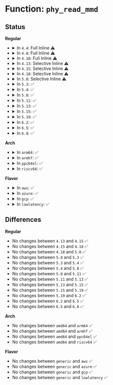 # Function: <code>phy_read_mmd</code>

## Status
<b>Regular</b>
<ul>
<li>
<details>
<summary>In <code>4.4</code>: Full Inline ⚠️</summary>

**Collision:** Unique Static

**Inline:** Full

**Transformation:** False

**Instances:**

```
In drivers/net/phy/phy_device.c (ffffffff815ec1cd)
Location: include/linux/phy.h:617
Inline: True
Inline callers:
  - drivers/net/phy/phy_device.c:gen10g_read_status
  - drivers/net/phy/phy_device.c:gen10g_read_status
```
</details>
</li>
<li>
<details>
<summary>In <code>4.8</code>: Full Inline ⚠️</summary>

**Collision:** Unique Static

**Inline:** Full

**Transformation:** False

**Instances:**

```
In drivers/net/phy/phy_device.c (ffffffff81649c80)
Location: include/linux/phy.h:614
Inline: True
Inline callers:
  - drivers/net/phy/phy_device.c:gen10g_read_status
  - drivers/net/phy/phy_device.c:gen10g_read_status
```
</details>
</li>
<li>
<details>
<summary>In <code>4.10</code>: Full Inline ⚠️</summary>

**Collision:** Unique Static

**Inline:** Full

**Transformation:** False

**Instances:**

```
In drivers/net/phy/phy_device.c (ffffffff8167b190)
Location: include/linux/phy.h:649
Inline: True
Inline callers:
  - drivers/net/phy/phy_device.c:gen10g_read_status
  - drivers/net/phy/phy_device.c:gen10g_read_status
```
</details>
</li>
<li>
<details>
<summary>In <code>4.13</code>: Selective Inline ⚠️</summary>

```c
int phy_read_mmd(struct phy_device *phydev, int devad, u32 regnum);
```

**Collision:** Unique Global

**Inline:** Selective

**Transformation:** False

**Instances:**

```
In drivers/net/phy/phy-core.c (ffffffff8168f9f0)
Location: drivers/net/phy/phy-core.c:34
Inline: True
Direct callers:
  - drivers/net/phy/phy.c:phy_ethtool_get_eee
  - drivers/net/phy/phy.c:phy_ethtool_get_eee
  - drivers/net/phy/phy.c:phy_ethtool_get_eee
  - drivers/net/phy/phy.c:phy_get_eee_err
  - drivers/net/phy/phy-c45.c:genphy_c45_read_pma
  - drivers/net/phy/phy-c45.c:genphy_c45_read_lpa
  - drivers/net/phy/phy-c45.c:genphy_c45_read_lpa
  - drivers/net/phy/phy-c45.c:genphy_c45_read_link
  - drivers/net/phy/phy-c45.c:genphy_c45_aneg_done
  - drivers/net/phy/phy-c45.c:genphy_c45_restart_aneg
  - drivers/net/phy/phy-c45.c:genphy_c45_an_disable_aneg
  - drivers/net/phy/phy-c45.c:genphy_c45_pma_setup_forced
  - drivers/net/phy/phy-c45.c:genphy_c45_pma_setup_forced
  - drivers/net/phy/phy_device.c:genphy_config_aneg
```
**Symbols:**

```
ffffffff8168f9f0-ffffffff8168fab0: phy_read_mmd (STB_GLOBAL)
```
</details>
</li>
<li>
<details>
<summary>In <code>4.15</code>: Selective Inline ⚠️</summary>

```c
int phy_read_mmd(struct phy_device *phydev, int devad, u32 regnum);
```

**Collision:** Unique Global

**Inline:** Selective

**Transformation:** False

**Instances:**

```
In drivers/net/phy/phy-core.c (ffffffff816f9650)
Location: drivers/net/phy/phy-core.c:214
Inline: True
Direct callers:
  - drivers/net/phy/phy.c:phy_ethtool_get_eee
  - drivers/net/phy/phy.c:phy_ethtool_get_eee
  - drivers/net/phy/phy.c:phy_ethtool_get_eee
  - drivers/net/phy/phy.c:phy_get_eee_err
  - drivers/net/phy/phy-c45.c:genphy_c45_read_pma
  - drivers/net/phy/phy-c45.c:genphy_c45_read_lpa
  - drivers/net/phy/phy-c45.c:genphy_c45_read_lpa
  - drivers/net/phy/phy-c45.c:genphy_c45_read_link
  - drivers/net/phy/phy-c45.c:genphy_c45_aneg_done
  - drivers/net/phy/phy-c45.c:genphy_c45_restart_aneg
  - drivers/net/phy/phy-c45.c:genphy_c45_an_disable_aneg
  - drivers/net/phy/phy-c45.c:genphy_c45_pma_setup_forced
  - drivers/net/phy/phy-c45.c:genphy_c45_pma_setup_forced
  - drivers/net/phy/phy_device.c:genphy_config_aneg
```
**Symbols:**

```
ffffffff816f9650-ffffffff816f971b: phy_read_mmd (STB_GLOBAL)
```
</details>
</li>
<li>
<details>
<summary>In <code>4.18</code>: Selective Inline ⚠️</summary>

```c
int phy_read_mmd(struct phy_device *phydev, int devad, u32 regnum);
```

**Collision:** Unique Global

**Inline:** Selective

**Transformation:** False

**Instances:**

```
In drivers/net/phy/phy-core.c (ffffffff81736c30)
Location: drivers/net/phy/phy-core.c:258
Inline: True
Direct callers:
  - drivers/net/phy/phy.c:phy_ethtool_get_eee
  - drivers/net/phy/phy.c:phy_ethtool_get_eee
  - drivers/net/phy/phy.c:phy_ethtool_get_eee
  - drivers/net/phy/phy.c:phy_get_eee_err
  - drivers/net/phy/phy-c45.c:genphy_c45_read_pma
  - drivers/net/phy/phy-c45.c:genphy_c45_read_lpa
  - drivers/net/phy/phy-c45.c:genphy_c45_read_lpa
  - drivers/net/phy/phy-c45.c:genphy_c45_read_link
  - drivers/net/phy/phy-c45.c:genphy_c45_aneg_done
  - drivers/net/phy/phy-c45.c:genphy_c45_restart_aneg
  - drivers/net/phy/phy-c45.c:genphy_c45_an_disable_aneg
  - drivers/net/phy/phy-c45.c:genphy_c45_pma_setup_forced
  - drivers/net/phy/phy-c45.c:genphy_c45_pma_setup_forced
```
**Symbols:**

```
ffffffff81736c30-ffffffff81736d0a: phy_read_mmd (STB_GLOBAL)
```
</details>
</li>
<li>
<details>
<summary>In <code>5.0</code>: Selective Inline ⚠️</summary>

```c
int phy_read_mmd(struct phy_device *phydev, int devad, u32 regnum);
```

**Collision:** Unique Global

**Inline:** Selective

**Transformation:** False

**Instances:**

```
In drivers/net/phy/phy-core.c (ffffffff81759dd0)
Location: drivers/net/phy/phy-core.c:429
Inline: True
Direct callers:
  - drivers/net/phy/phy.c:phy_ethtool_set_eee
  - drivers/net/phy/phy.c:phy_ethtool_set_eee
  - drivers/net/phy/phy.c:phy_ethtool_get_eee
  - drivers/net/phy/phy.c:phy_ethtool_get_eee
  - drivers/net/phy/phy.c:phy_ethtool_get_eee
  - drivers/net/phy/phy.c:phy_get_eee_err
  - drivers/net/phy/phy.c:phy_init_eee
  - drivers/net/phy/phy.c:phy_init_eee
  - drivers/net/phy/phy.c:phy_init_eee
  - drivers/net/phy/phy.c:phy_init_eee
  - drivers/net/phy/phy-c45.c:genphy_c45_read_pma
  - drivers/net/phy/phy-c45.c:genphy_c45_read_lpa
  - drivers/net/phy/phy-c45.c:genphy_c45_read_lpa
  - drivers/net/phy/phy-c45.c:genphy_c45_read_link
  - drivers/net/phy/phy-c45.c:genphy_c45_aneg_done
  - drivers/net/phy/phy-c45.c:genphy_c45_restart_aneg
  - drivers/net/phy/phy-c45.c:genphy_c45_an_disable_aneg
  - drivers/net/phy/phy-c45.c:genphy_c45_pma_setup_forced
  - drivers/net/phy/phy-c45.c:genphy_c45_pma_setup_forced
```
**Symbols:**

```
ffffffff81759dd0-ffffffff81759eaa: phy_read_mmd (STB_GLOBAL)
```
</details>
</li>
<li>
<details>
<summary>In <code>5.3</code>: ✅</summary>

```c
int phy_read_mmd(struct phy_device *phydev, int devad, u32 regnum);
```

**Collision:** Unique Global

**Inline:** No

**Transformation:** False

**Instances:**

```
In drivers/net/phy/phy-core.c (ffffffff81796ee0)
Location: drivers/net/phy/phy-core.c:371
Inline: False
Direct callers:
  - drivers/net/phy/phy.c:phy_ethtool_set_eee
  - drivers/net/phy/phy.c:phy_ethtool_set_eee
  - drivers/net/phy/phy.c:phy_ethtool_get_eee
  - drivers/net/phy/phy.c:phy_ethtool_get_eee
  - drivers/net/phy/phy.c:phy_ethtool_get_eee
  - drivers/net/phy/phy.c:phy_get_eee_err
  - drivers/net/phy/phy.c:phy_init_eee
  - drivers/net/phy/phy.c:phy_init_eee
  - drivers/net/phy/phy.c:phy_init_eee
  - drivers/net/phy/phy-c45.c:genphy_c45_pma_read_abilities
  - drivers/net/phy/phy-c45.c:genphy_c45_pma_read_abilities
  - drivers/net/phy/phy-c45.c:genphy_c45_pma_read_abilities
  - drivers/net/phy/phy-c45.c:genphy_c45_pma_read_abilities
  - drivers/net/phy/phy-c45.c:genphy_c45_read_pma
  - drivers/net/phy/phy-c45.c:genphy_c45_read_lpa
  - drivers/net/phy/phy-c45.c:genphy_c45_read_lpa
  - drivers/net/phy/phy-c45.c:genphy_c45_read_lpa
  - drivers/net/phy/phy-c45.c:genphy_c45_read_link
  - drivers/net/phy/phy-c45.c:genphy_c45_read_link
  - drivers/net/phy/phy-c45.c:genphy_c45_read_link
  - drivers/net/phy/phy-c45.c:genphy_c45_aneg_done
  - drivers/net/phy/phy-c45.c:genphy_c45_pma_setup_forced
  - drivers/net/phy/phy-c45.c:genphy_c45_pma_setup_forced
```
**Symbols:**

```
ffffffff81796ee0-ffffffff81796f32: phy_read_mmd (STB_GLOBAL)
```
</details>
</li>
<li>
<details>
<summary>In <code>5.4</code>: ✅</summary>

```c
int phy_read_mmd(struct phy_device *phydev, int devad, u32 regnum);
```

**Collision:** Unique Global

**Inline:** No

**Transformation:** False

**Instances:**

```
In drivers/net/phy/phy-core.c (ffffffff817ba990)
Location: drivers/net/phy/phy-core.c:410
Inline: False
Direct callers:
  - drivers/net/phy/phy.c:phy_ethtool_set_eee
  - drivers/net/phy/phy.c:phy_ethtool_set_eee
  - drivers/net/phy/phy.c:phy_ethtool_get_eee
  - drivers/net/phy/phy.c:phy_ethtool_get_eee
  - drivers/net/phy/phy.c:phy_ethtool_get_eee
  - drivers/net/phy/phy.c:phy_get_eee_err
  - drivers/net/phy/phy.c:phy_init_eee
  - drivers/net/phy/phy.c:phy_init_eee
  - drivers/net/phy/phy.c:phy_init_eee
  - drivers/net/phy/phy-c45.c:genphy_c45_pma_read_abilities
  - drivers/net/phy/phy-c45.c:genphy_c45_pma_read_abilities
  - drivers/net/phy/phy-c45.c:genphy_c45_pma_read_abilities
  - drivers/net/phy/phy-c45.c:genphy_c45_pma_read_abilities
  - drivers/net/phy/phy-c45.c:genphy_c45_read_pma
  - drivers/net/phy/phy-c45.c:genphy_c45_read_lpa
  - drivers/net/phy/phy-c45.c:genphy_c45_read_lpa
  - drivers/net/phy/phy-c45.c:genphy_c45_read_lpa
  - drivers/net/phy/phy-c45.c:genphy_c45_read_link
  - drivers/net/phy/phy-c45.c:genphy_c45_read_link
  - drivers/net/phy/phy-c45.c:genphy_c45_read_link
  - drivers/net/phy/phy-c45.c:genphy_c45_aneg_done
  - drivers/net/phy/phy-c45.c:genphy_c45_pma_setup_forced
  - drivers/net/phy/phy-c45.c:genphy_c45_pma_setup_forced
```
**Symbols:**

```
ffffffff817ba990-ffffffff817ba9e2: phy_read_mmd (STB_GLOBAL)
```
</details>
</li>
<li>
<details>
<summary>In <code>5.8</code>: ✅</summary>

```c
int phy_read_mmd(struct phy_device *phydev, int devad, u32 regnum);
```

**Collision:** Unique Global

**Inline:** No

**Transformation:** False

**Instances:**

```
In drivers/net/phy/phy-core.c (ffffffff818820a0)
Location: drivers/net/phy/phy-core.c:455
Inline: False
Direct callers:
  - drivers/net/phy/phy.c:phy_ethtool_set_eee
  - drivers/net/phy/phy.c:phy_ethtool_set_eee
  - drivers/net/phy/phy.c:phy_ethtool_get_eee
  - drivers/net/phy/phy.c:phy_ethtool_get_eee
  - drivers/net/phy/phy.c:phy_ethtool_get_eee
  - drivers/net/phy/phy.c:phy_get_eee_err
  - drivers/net/phy/phy.c:phy_init_eee
  - drivers/net/phy/phy.c:phy_init_eee
  - drivers/net/phy/phy.c:phy_init_eee
  - drivers/net/phy/phy-c45.c:genphy_c45_pma_read_abilities
  - drivers/net/phy/phy-c45.c:genphy_c45_pma_read_abilities
  - drivers/net/phy/phy-c45.c:genphy_c45_pma_read_abilities
  - drivers/net/phy/phy-c45.c:genphy_c45_pma_read_abilities
  - drivers/net/phy/phy-c45.c:genphy_c45_read_pma
  - drivers/net/phy/phy-c45.c:genphy_c45_read_lpa
  - drivers/net/phy/phy-c45.c:genphy_c45_read_lpa
  - drivers/net/phy/phy-c45.c:genphy_c45_read_lpa
  - drivers/net/phy/phy-c45.c:genphy_c45_read_link
  - drivers/net/phy/phy-c45.c:genphy_c45_read_link
  - drivers/net/phy/phy-c45.c:genphy_c45_read_link
  - drivers/net/phy/phy-c45.c:genphy_c45_aneg_done
  - drivers/net/phy/phy-c45.c:genphy_c45_check_and_restart_aneg
  - drivers/net/phy/phy-c45.c:genphy_c45_pma_setup_forced
  - drivers/net/phy/phy-c45.c:genphy_c45_pma_setup_forced
  - drivers/net/phy/bcm84881.c:bcm84881_aneg_done
  - drivers/net/phy/bcm84881.c:bcm84881_aneg_done
  - drivers/net/phy/bcm84881.c:bcm84881_wait_init
  - drivers/net/phy/bcm84881.c:bcm84881_wait_init
```
**Symbols:**

```
ffffffff818820a0-ffffffff818820f8: phy_read_mmd (STB_GLOBAL)
```
</details>
</li>
<li>
<details>
<summary>In <code>5.11</code>: ✅</summary>

```c
int phy_read_mmd(struct phy_device *phydev, int devad, u32 regnum);
```

**Collision:** Unique Global

**Inline:** No

**Transformation:** False

**Instances:**

```
In drivers/net/phy/phy-core.c (ffffffff818907d0)
Location: drivers/net/phy/phy-core.c:502
Inline: False
Direct callers:
  - drivers/net/phy/phy.c:phy_ethtool_set_eee
  - drivers/net/phy/phy.c:phy_ethtool_set_eee
  - drivers/net/phy/phy.c:phy_ethtool_get_eee
  - drivers/net/phy/phy.c:phy_ethtool_get_eee
  - drivers/net/phy/phy.c:phy_ethtool_get_eee
  - drivers/net/phy/phy.c:phy_get_eee_err
  - drivers/net/phy/phy.c:phy_init_eee
  - drivers/net/phy/phy.c:phy_init_eee
  - drivers/net/phy/phy.c:phy_init_eee
  - drivers/net/phy/phy-c45.c:genphy_c45_pma_read_abilities
  - drivers/net/phy/phy-c45.c:genphy_c45_pma_read_abilities
  - drivers/net/phy/phy-c45.c:genphy_c45_pma_read_abilities
  - drivers/net/phy/phy-c45.c:genphy_c45_pma_read_abilities
  - drivers/net/phy/phy-c45.c:genphy_c45_read_pma
  - drivers/net/phy/phy-c45.c:genphy_c45_read_lpa
  - drivers/net/phy/phy-c45.c:genphy_c45_read_lpa
  - drivers/net/phy/phy-c45.c:genphy_c45_read_lpa
  - drivers/net/phy/phy-c45.c:genphy_c45_read_link
  - drivers/net/phy/phy-c45.c:genphy_c45_read_link
  - drivers/net/phy/phy-c45.c:genphy_c45_read_link
  - drivers/net/phy/phy-c45.c:genphy_c45_aneg_done
  - drivers/net/phy/phy-c45.c:genphy_c45_check_and_restart_aneg
  - drivers/net/phy/phy-c45.c:genphy_c45_pma_setup_forced
  - drivers/net/phy/phy-c45.c:genphy_c45_pma_setup_forced
  - drivers/net/phy/bcm84881.c:bcm84881_aneg_done
  - drivers/net/phy/bcm84881.c:bcm84881_aneg_done
  - drivers/net/phy/bcm84881.c:bcm84881_wait_init
  - drivers/net/phy/bcm84881.c:bcm84881_wait_init
```
**Symbols:**

```
ffffffff818907d0-ffffffff81890828: phy_read_mmd (STB_GLOBAL)
```
</details>
</li>
<li>
<details>
<summary>In <code>5.13</code>: ✅</summary>

```c
int phy_read_mmd(struct phy_device *phydev, int devad, u32 regnum);
```

**Collision:** Unique Global

**Inline:** No

**Transformation:** False

**Instances:**

```
In drivers/net/phy/phy-core.c (ffffffff818730d0)
Location: drivers/net/phy/phy-core.c:502
Inline: False
Direct callers:
  - drivers/net/phy/phy.c:phy_ethtool_set_eee
  - drivers/net/phy/phy.c:phy_ethtool_set_eee
  - drivers/net/phy/phy.c:phy_ethtool_get_eee
  - drivers/net/phy/phy.c:phy_ethtool_get_eee
  - drivers/net/phy/phy.c:phy_ethtool_get_eee
  - drivers/net/phy/phy.c:phy_get_eee_err
  - drivers/net/phy/phy.c:phy_init_eee
  - drivers/net/phy/phy.c:phy_init_eee
  - drivers/net/phy/phy.c:phy_init_eee
  - drivers/net/phy/phy-c45.c:genphy_c45_pma_read_abilities
  - drivers/net/phy/phy-c45.c:genphy_c45_pma_read_abilities
  - drivers/net/phy/phy-c45.c:genphy_c45_pma_read_abilities
  - drivers/net/phy/phy-c45.c:genphy_c45_pma_read_abilities
  - drivers/net/phy/phy-c45.c:genphy_c45_read_pma
  - drivers/net/phy/phy-c45.c:genphy_c45_read_lpa
  - drivers/net/phy/phy-c45.c:genphy_c45_read_lpa
  - drivers/net/phy/phy-c45.c:genphy_c45_read_lpa
  - drivers/net/phy/phy-c45.c:genphy_c45_read_link
  - drivers/net/phy/phy-c45.c:genphy_c45_read_link
  - drivers/net/phy/phy-c45.c:genphy_c45_read_link
  - drivers/net/phy/phy-c45.c:genphy_c45_aneg_done
  - drivers/net/phy/phy-c45.c:genphy_c45_check_and_restart_aneg
  - drivers/net/phy/phy-c45.c:genphy_c45_pma_setup_forced
  - drivers/net/phy/phy-c45.c:genphy_c45_pma_setup_forced
  - drivers/net/phy/phy-c45.c:genphy_c45_pma_suspend
  - drivers/net/phy/phy-c45.c:genphy_c45_pma_resume
  - drivers/net/phy/bcm84881.c:bcm84881_aneg_done
  - drivers/net/phy/bcm84881.c:bcm84881_aneg_done
```
**Symbols:**

```
ffffffff818730d0-ffffffff81873128: phy_read_mmd (STB_GLOBAL)
```
</details>
</li>
<li>
<details>
<summary>In <code>5.15</code>: ✅</summary>

```c
int phy_read_mmd(struct phy_device *phydev, int devad, u32 regnum);
```

**Collision:** Unique Global

**Inline:** No

**Transformation:** False

**Instances:**

```
In drivers/net/phy/phy-core.c (ffffffff819038a0)
Location: drivers/net/phy/phy-core.c:503
Inline: False
Direct callers:
  - drivers/net/phy/phy.c:phy_ethtool_set_eee
  - drivers/net/phy/phy.c:phy_ethtool_set_eee
  - drivers/net/phy/phy.c:phy_ethtool_get_eee
  - drivers/net/phy/phy.c:phy_ethtool_get_eee
  - drivers/net/phy/phy.c:phy_ethtool_get_eee
  - drivers/net/phy/phy.c:phy_get_eee_err
  - drivers/net/phy/phy.c:phy_init_eee
  - drivers/net/phy/phy.c:phy_init_eee
  - drivers/net/phy/phy.c:phy_init_eee
  - drivers/net/phy/phy-c45.c:genphy_c45_pma_read_abilities
  - drivers/net/phy/phy-c45.c:genphy_c45_pma_read_abilities
  - drivers/net/phy/phy-c45.c:genphy_c45_pma_read_abilities
  - drivers/net/phy/phy-c45.c:genphy_c45_pma_read_abilities
  - drivers/net/phy/phy-c45.c:genphy_c45_read_pma
  - drivers/net/phy/phy-c45.c:genphy_c45_read_lpa
  - drivers/net/phy/phy-c45.c:genphy_c45_read_lpa
  - drivers/net/phy/phy-c45.c:genphy_c45_read_lpa
  - drivers/net/phy/phy-c45.c:genphy_c45_read_link
  - drivers/net/phy/phy-c45.c:genphy_c45_read_link
  - drivers/net/phy/phy-c45.c:genphy_c45_read_link
  - drivers/net/phy/phy-c45.c:genphy_c45_aneg_done
  - drivers/net/phy/phy-c45.c:genphy_c45_check_and_restart_aneg
  - drivers/net/phy/phy-c45.c:genphy_c45_pma_setup_forced
  - drivers/net/phy/phy-c45.c:genphy_c45_pma_setup_forced
  - drivers/net/phy/phy-c45.c:genphy_c45_pma_suspend
  - drivers/net/phy/phy-c45.c:genphy_c45_pma_resume
  - drivers/net/phy/bcm84881.c:bcm84881_aneg_done
  - drivers/net/phy/bcm84881.c:bcm84881_aneg_done
```
**Symbols:**

```
ffffffff819038a0-ffffffff819038f8: phy_read_mmd (STB_GLOBAL)
```
</details>
</li>
<li>
<details>
<summary>In <code>5.19</code>: ✅</summary>

```c
int phy_read_mmd(struct phy_device *phydev, int devad, u32 regnum);
```

**Collision:** Unique Global

**Inline:** No

**Transformation:** False

**Instances:**

```
In drivers/net/phy/phy-core.c (ffffffff81a562a0)
Location: drivers/net/phy/phy-core.c:498
Inline: False
Direct callers:
  - drivers/net/phy/phy.c:phy_ethtool_set_eee
  - drivers/net/phy/phy.c:phy_ethtool_set_eee
  - drivers/net/phy/phy.c:phy_ethtool_get_eee
  - drivers/net/phy/phy.c:phy_ethtool_get_eee
  - drivers/net/phy/phy.c:phy_ethtool_get_eee
  - drivers/net/phy/phy.c:phy_get_eee_err
  - drivers/net/phy/phy.c:phy_init_eee
  - drivers/net/phy/phy.c:phy_init_eee
  - drivers/net/phy/phy.c:phy_init_eee
  - drivers/net/phy/phy-c45.c:genphy_c45_baset1_read_status
  - drivers/net/phy/phy-c45.c:genphy_c45_baset1_read_status
  - drivers/net/phy/phy-c45.c:genphy_c45_pma_read_abilities
  - drivers/net/phy/phy-c45.c:genphy_c45_pma_read_abilities
  - drivers/net/phy/phy-c45.c:genphy_c45_pma_read_abilities
  - drivers/net/phy/phy-c45.c:genphy_c45_pma_read_abilities
  - drivers/net/phy/phy-c45.c:genphy_c45_pma_read_abilities
  - drivers/net/phy/phy-c45.c:genphy_c45_pma_read_abilities
  - drivers/net/phy/phy-c45.c:genphy_c45_read_mdix
  - drivers/net/phy/phy-c45.c:genphy_c45_read_pma
  - drivers/net/phy/phy-c45.c:genphy_c45_read_pma
  - drivers/net/phy/phy-c45.c:genphy_c45_read_pma
  - drivers/net/phy/phy-c45.c:genphy_c45_read_link
  - drivers/net/phy/phy-c45.c:genphy_c45_read_link
  - drivers/net/phy/phy-c45.c:genphy_c45_read_link
  - drivers/net/phy/phy-c45.c:genphy_c45_aneg_done
  - drivers/net/phy/phy-c45.c:genphy_c45_aneg_done
  - drivers/net/phy/phy-c45.c:genphy_c45_check_and_restart_aneg
  - drivers/net/phy/phy-c45.c:genphy_c45_check_and_restart_aneg
  - drivers/net/phy/phy-c45.c:genphy_c45_check_and_restart_aneg
  - drivers/net/phy/phy-c45.c:genphy_c45_an_config_aneg
  - drivers/net/phy/phy-c45.c:genphy_c45_pma_setup_forced
  - drivers/net/phy/phy-c45.c:genphy_c45_pma_setup_forced
  - drivers/net/phy/phy-c45.c:genphy_c45_pma_setup_forced
  - drivers/net/phy/phy-c45.c:genphy_c45_pma_setup_forced
  - drivers/net/phy/phy-c45.c:genphy_c45_pma_setup_forced
  - drivers/net/phy/phy-c45.c:genphy_c45_pma_suspend
  - drivers/net/phy/phy-c45.c:genphy_c45_pma_resume
  - drivers/net/phy/bcm84881.c:bcm84881_read_status
  - drivers/net/phy/bcm84881.c:bcm84881_read_status
  - drivers/net/phy/bcm84881.c:bcm84881_read_status
  - drivers/net/phy/bcm84881.c:bcm84881_read_status
  - drivers/net/phy/bcm84881.c:bcm84881_read_status
  - drivers/net/phy/bcm84881.c:bcm84881_aneg_done
  - drivers/net/phy/bcm84881.c:bcm84881_aneg_done
```
**Symbols:**

```
ffffffff81a562a0-ffffffff81a56302: phy_read_mmd (STB_GLOBAL)
```
</details>
</li>
<li>
<details>
<summary>In <code>6.2</code>: ✅</summary>

```c
int phy_read_mmd(struct phy_device *phydev, int devad, u32 regnum);
```

**Collision:** Unique Global

**Inline:** No

**Transformation:** False

**Instances:**

```
In drivers/net/phy/phy-core.c (ffffffff81bdff30)
Location: drivers/net/phy/phy-core.c:581
Inline: False
Direct callers:
  - drivers/net/phy/phy.c:phy_ethtool_set_eee
  - drivers/net/phy/phy.c:phy_ethtool_set_eee
  - drivers/net/phy/phy.c:phy_ethtool_get_eee
  - drivers/net/phy/phy.c:phy_ethtool_get_eee
  - drivers/net/phy/phy.c:phy_ethtool_get_eee
  - drivers/net/phy/phy.c:phy_get_eee_err
  - drivers/net/phy/phy.c:phy_init_eee
  - drivers/net/phy/phy.c:phy_init_eee
  - drivers/net/phy/phy.c:phy_init_eee
  - drivers/net/phy/phy-c45.c:genphy_c45_baset1_read_status
  - drivers/net/phy/phy-c45.c:genphy_c45_baset1_read_status
  - drivers/net/phy/phy-c45.c:genphy_c45_pma_read_abilities
  - drivers/net/phy/phy-c45.c:genphy_c45_pma_read_abilities
  - drivers/net/phy/phy-c45.c:genphy_c45_pma_read_abilities
  - drivers/net/phy/phy-c45.c:genphy_c45_pma_read_abilities
  - drivers/net/phy/phy-c45.c:genphy_c45_pma_read_abilities
  - drivers/net/phy/phy-c45.c:genphy_c45_pma_read_abilities
  - drivers/net/phy/phy-c45.c:genphy_c45_read_mdix
  - drivers/net/phy/phy-c45.c:genphy_c45_read_pma
  - drivers/net/phy/phy-c45.c:genphy_c45_read_pma
  - drivers/net/phy/phy-c45.c:genphy_c45_read_pma
  - drivers/net/phy/phy-c45.c:genphy_c45_read_link
  - drivers/net/phy/phy-c45.c:genphy_c45_read_link
  - drivers/net/phy/phy-c45.c:genphy_c45_read_link
  - drivers/net/phy/phy-c45.c:genphy_c45_aneg_done
  - drivers/net/phy/phy-c45.c:genphy_c45_aneg_done
  - drivers/net/phy/phy-c45.c:genphy_c45_check_and_restart_aneg
  - drivers/net/phy/phy-c45.c:genphy_c45_check_and_restart_aneg
  - drivers/net/phy/phy-c45.c:genphy_c45_check_and_restart_aneg
  - drivers/net/phy/phy-c45.c:genphy_c45_an_config_aneg
  - drivers/net/phy/phy-c45.c:genphy_c45_pma_setup_forced
  - drivers/net/phy/phy-c45.c:genphy_c45_pma_setup_forced
  - drivers/net/phy/phy-c45.c:genphy_c45_pma_setup_forced
  - drivers/net/phy/phy-c45.c:genphy_c45_pma_setup_forced
  - drivers/net/phy/phy-c45.c:genphy_c45_pma_setup_forced
  - drivers/net/phy/phy-c45.c:genphy_c45_pma_suspend
  - drivers/net/phy/phy-c45.c:genphy_c45_pma_resume
  - drivers/net/phy/bcm84881.c:bcm84881_read_status
  - drivers/net/phy/bcm84881.c:bcm84881_read_status
  - drivers/net/phy/bcm84881.c:bcm84881_read_status
  - drivers/net/phy/bcm84881.c:bcm84881_read_status
  - drivers/net/phy/bcm84881.c:bcm84881_read_status
  - drivers/net/phy/bcm84881.c:bcm84881_aneg_done
  - drivers/net/phy/bcm84881.c:bcm84881_aneg_done
```
**Symbols:**

```
ffffffff81bdff30-ffffffff81bdff92: phy_read_mmd (STB_GLOBAL)
```
</details>
</li>
<li>
<details>
<summary>In <code>6.5</code>: ✅</summary>

```c
int phy_read_mmd(struct phy_device *phydev, int devad, u32 regnum);
```

**Collision:** Unique Global

**Inline:** No

**Transformation:** False

**Instances:**

```
In drivers/net/phy/phy-core.c (ffffffff81c37780)
Location: drivers/net/phy/phy-core.c:584
Inline: False
Direct callers:
  - drivers/net/phy/phy.c:phy_get_eee_err
  - drivers/net/phy/phy-c45.c:genphy_c45_eee_is_active
  - drivers/net/phy/phy-c45.c:genphy_c45_eee_is_active
  - drivers/net/phy/phy-c45.c:genphy_c45_plca_get_status
  - drivers/net/phy/phy-c45.c:genphy_c45_plca_set_cfg
  - drivers/net/phy/phy-c45.c:genphy_c45_plca_set_cfg
  - drivers/net/phy/phy-c45.c:genphy_c45_plca_get_cfg
  - drivers/net/phy/phy-c45.c:genphy_c45_plca_get_cfg
  - drivers/net/phy/phy-c45.c:genphy_c45_plca_get_cfg
  - drivers/net/phy/phy-c45.c:genphy_c45_plca_get_cfg
  - drivers/net/phy/phy-c45.c:genphy_c45_plca_get_cfg
  - drivers/net/phy/phy-c45.c:genphy_c45_baset1_read_status
  - drivers/net/phy/phy-c45.c:genphy_c45_baset1_read_status
  - drivers/net/phy/phy-c45.c:genphy_c45_pma_read_abilities
  - drivers/net/phy/phy-c45.c:genphy_c45_pma_read_abilities
  - drivers/net/phy/phy-c45.c:genphy_c45_pma_read_abilities
  - drivers/net/phy/phy-c45.c:genphy_c45_pma_read_abilities
  - drivers/net/phy/phy-c45.c:genphy_c45_pma_read_abilities
  - drivers/net/phy/phy-c45.c:genphy_c45_pma_read_abilities
  - drivers/net/phy/phy-c45.c:genphy_c45_read_eee_abilities
  - drivers/net/phy/phy-c45.c:genphy_c45_read_eee_abilities
  - drivers/net/phy/phy-c45.c:genphy_c45_read_eee_adv
  - drivers/net/phy/phy-c45.c:genphy_c45_read_eee_adv
  - drivers/net/phy/phy-c45.c:genphy_c45_read_mdix
  - drivers/net/phy/phy-c45.c:genphy_c45_read_pma
  - drivers/net/phy/phy-c45.c:genphy_c45_read_pma
  - drivers/net/phy/phy-c45.c:genphy_c45_read_pma
  - drivers/net/phy/phy-c45.c:genphy_c45_read_link
  - drivers/net/phy/phy-c45.c:genphy_c45_read_link
  - drivers/net/phy/phy-c45.c:genphy_c45_read_link
  - drivers/net/phy/phy-c45.c:genphy_c45_aneg_done
  - drivers/net/phy/phy-c45.c:genphy_c45_aneg_done
  - drivers/net/phy/phy-c45.c:genphy_c45_check_and_restart_aneg
  - drivers/net/phy/phy-c45.c:genphy_c45_check_and_restart_aneg
  - drivers/net/phy/phy-c45.c:genphy_c45_check_and_restart_aneg
  - drivers/net/phy/phy-c45.c:genphy_c45_an_config_aneg
  - drivers/net/phy/phy-c45.c:genphy_c45_pma_setup_forced
  - drivers/net/phy/phy-c45.c:genphy_c45_pma_setup_forced
  - drivers/net/phy/phy-c45.c:genphy_c45_pma_setup_forced
  - drivers/net/phy/phy-c45.c:genphy_c45_pma_setup_forced
  - drivers/net/phy/phy-c45.c:genphy_c45_pma_setup_forced
  - drivers/net/phy/phy-c45.c:genphy_c45_pma_suspend
  - drivers/net/phy/phy-c45.c:genphy_c45_pma_resume
  - drivers/net/phy/bcm84881.c:bcm84881_read_status
  - drivers/net/phy/bcm84881.c:bcm84881_read_status
  - drivers/net/phy/bcm84881.c:bcm84881_read_status
  - drivers/net/phy/bcm84881.c:bcm84881_read_status
  - drivers/net/phy/bcm84881.c:bcm84881_read_status
  - drivers/net/phy/bcm84881.c:bcm84881_aneg_done
  - drivers/net/phy/bcm84881.c:bcm84881_aneg_done
```
**Symbols:**

```
ffffffff81c37780-ffffffff81c377e2: phy_read_mmd (STB_GLOBAL)
```
</details>
</li>
<li>
<details>
<summary>In <code>6.8</code>: ✅</summary>

```c
int phy_read_mmd(struct phy_device *phydev, int devad, u32 regnum);
```

**Collision:** Unique Global

**Inline:** No

**Transformation:** False

**Instances:**

```
In drivers/net/phy/phy-core.c (ffffffff81cec690)
Location: drivers/net/phy/phy-core.c:596
Inline: False
Direct callers:
  - drivers/net/phy/phy.c:phy_get_eee_err
  - drivers/net/phy/phy-c45.c:genphy_c45_eee_is_active
  - drivers/net/phy/phy-c45.c:genphy_c45_eee_is_active
  - drivers/net/phy/phy-c45.c:genphy_c45_plca_get_status
  - drivers/net/phy/phy-c45.c:genphy_c45_plca_set_cfg
  - drivers/net/phy/phy-c45.c:genphy_c45_plca_set_cfg
  - drivers/net/phy/phy-c45.c:genphy_c45_plca_get_cfg
  - drivers/net/phy/phy-c45.c:genphy_c45_plca_get_cfg
  - drivers/net/phy/phy-c45.c:genphy_c45_plca_get_cfg
  - drivers/net/phy/phy-c45.c:genphy_c45_plca_get_cfg
  - drivers/net/phy/phy-c45.c:genphy_c45_plca_get_cfg
  - drivers/net/phy/phy-c45.c:genphy_c45_baset1_read_status
  - drivers/net/phy/phy-c45.c:genphy_c45_baset1_read_status
  - drivers/net/phy/phy-c45.c:genphy_c45_pma_read_abilities
  - drivers/net/phy/phy-c45.c:genphy_c45_pma_read_abilities
  - drivers/net/phy/phy-c45.c:genphy_c45_pma_read_ext_abilities
  - drivers/net/phy/phy-c45.c:genphy_c45_pma_read_ext_abilities
  - drivers/net/phy/phy-c45.c:genphy_c45_pma_baset1_read_abilities
  - drivers/net/phy/phy-c45.c:genphy_c45_pma_baset1_read_abilities
  - drivers/net/phy/phy-c45.c:genphy_c45_read_eee_abilities
  - drivers/net/phy/phy-c45.c:genphy_c45_read_eee_abilities
  - drivers/net/phy/phy-c45.c:genphy_c45_read_eee_adv
  - drivers/net/phy/phy-c45.c:genphy_c45_read_eee_adv
  - drivers/net/phy/phy-c45.c:genphy_c45_read_mdix
  - drivers/net/phy/phy-c45.c:genphy_c45_read_pma
  - drivers/net/phy/phy-c45.c:genphy_c45_read_pma
  - drivers/net/phy/phy-c45.c:genphy_c45_read_pma
  - drivers/net/phy/phy-c45.c:genphy_c45_read_link
  - drivers/net/phy/phy-c45.c:genphy_c45_read_link
  - drivers/net/phy/phy-c45.c:genphy_c45_read_link
  - drivers/net/phy/phy-c45.c:genphy_c45_aneg_done
  - drivers/net/phy/phy-c45.c:genphy_c45_aneg_done
  - drivers/net/phy/phy-c45.c:genphy_c45_check_and_restart_aneg
  - drivers/net/phy/phy-c45.c:genphy_c45_check_and_restart_aneg
  - drivers/net/phy/phy-c45.c:genphy_c45_check_and_restart_aneg
  - drivers/net/phy/phy-c45.c:genphy_c45_an_config_aneg
  - drivers/net/phy/phy-c45.c:genphy_c45_pma_setup_forced
  - drivers/net/phy/phy-c45.c:genphy_c45_pma_setup_forced
  - drivers/net/phy/phy-c45.c:genphy_c45_pma_setup_forced
  - drivers/net/phy/phy-c45.c:genphy_c45_pma_setup_forced
  - drivers/net/phy/phy-c45.c:genphy_c45_pma_setup_forced
  - drivers/net/phy/phy-c45.c:genphy_c45_pma_suspend
  - drivers/net/phy/phy-c45.c:genphy_c45_pma_resume
  - drivers/net/phy/bcm84881.c:bcm84881_read_status
  - drivers/net/phy/bcm84881.c:bcm84881_read_status
  - drivers/net/phy/bcm84881.c:bcm84881_read_status
  - drivers/net/phy/bcm84881.c:bcm84881_read_status
  - drivers/net/phy/bcm84881.c:bcm84881_read_status
  - drivers/net/phy/bcm84881.c:bcm84881_aneg_done
  - drivers/net/phy/bcm84881.c:bcm84881_aneg_done
```
**Symbols:**

```
ffffffff81cec690-ffffffff81cec6f2: phy_read_mmd (STB_GLOBAL)
```
</details>
</li>
</ul>
<b>Arch</b>
<ul>
<li>
<details>
<summary>In <code>arm64</code>: ✅</summary>

```c
int phy_read_mmd(struct phy_device *phydev, int devad, u32 regnum);
```

**Collision:** Unique Global

**Inline:** No

**Transformation:** False

**Instances:**

```
In drivers/net/phy/phy-core.c (ffff8000109d31f8)
Location: drivers/net/phy/phy-core.c:410
Inline: False
Direct callers:
  - drivers/net/phy/phy.c:phy_ethtool_set_eee
  - drivers/net/phy/phy.c:phy_ethtool_set_eee
  - drivers/net/phy/phy.c:phy_ethtool_get_eee
  - drivers/net/phy/phy.c:phy_ethtool_get_eee
  - drivers/net/phy/phy.c:phy_ethtool_get_eee
  - drivers/net/phy/phy.c:phy_get_eee_err
  - drivers/net/phy/phy.c:phy_init_eee
  - drivers/net/phy/phy.c:phy_init_eee
  - drivers/net/phy/phy.c:phy_init_eee
  - drivers/net/phy/phy-c45.c:genphy_c45_pma_read_abilities
  - drivers/net/phy/phy-c45.c:genphy_c45_pma_read_abilities
  - drivers/net/phy/phy-c45.c:genphy_c45_pma_read_abilities
  - drivers/net/phy/phy-c45.c:genphy_c45_pma_read_abilities
  - drivers/net/phy/phy-c45.c:genphy_c45_read_pma
  - drivers/net/phy/phy-c45.c:genphy_c45_read_lpa
  - drivers/net/phy/phy-c45.c:genphy_c45_read_lpa
  - drivers/net/phy/phy-c45.c:genphy_c45_read_lpa
  - drivers/net/phy/phy-c45.c:genphy_c45_read_link
  - drivers/net/phy/phy-c45.c:genphy_c45_read_link
  - drivers/net/phy/phy-c45.c:genphy_c45_read_link
  - drivers/net/phy/phy-c45.c:genphy_c45_aneg_done
  - drivers/net/phy/phy-c45.c:genphy_c45_pma_setup_forced
  - drivers/net/phy/phy-c45.c:genphy_c45_pma_setup_forced
```
**Symbols:**

```
ffff8000109d31f8-ffff8000109d325c: phy_read_mmd (STB_GLOBAL)
```
</details>
</li>
<li>
<details>
<summary>In <code>armhf</code>: ✅</summary>

```c
int phy_read_mmd(struct phy_device *phydev, int devad, u32 regnum);
```

**Collision:** Unique Global

**Inline:** No

**Transformation:** False

**Instances:**

```
In drivers/net/phy/phy-core.c (c0abb174)
Location: drivers/net/phy/phy-core.c:410
Inline: False
Direct callers:
  - drivers/net/phy/phy.c:phy_ethtool_set_eee
  - drivers/net/phy/phy.c:phy_ethtool_set_eee
  - drivers/net/phy/phy.c:phy_ethtool_get_eee
  - drivers/net/phy/phy.c:phy_ethtool_get_eee
  - drivers/net/phy/phy.c:phy_ethtool_get_eee
  - drivers/net/phy/phy.c:phy_get_eee_err
  - drivers/net/phy/phy.c:phy_init_eee
  - drivers/net/phy/phy.c:phy_init_eee
  - drivers/net/phy/phy.c:phy_init_eee
  - drivers/net/phy/phy-c45.c:genphy_c45_pma_read_abilities
  - drivers/net/phy/phy-c45.c:genphy_c45_pma_read_abilities
  - drivers/net/phy/phy-c45.c:genphy_c45_pma_read_abilities
  - drivers/net/phy/phy-c45.c:genphy_c45_pma_read_abilities
  - drivers/net/phy/phy-c45.c:genphy_c45_read_pma
  - drivers/net/phy/phy-c45.c:genphy_c45_read_lpa
  - drivers/net/phy/phy-c45.c:genphy_c45_read_lpa
  - drivers/net/phy/phy-c45.c:genphy_c45_read_lpa
  - drivers/net/phy/phy-c45.c:genphy_c45_read_link
  - drivers/net/phy/phy-c45.c:genphy_c45_read_link
  - drivers/net/phy/phy-c45.c:genphy_c45_read_link
  - drivers/net/phy/phy-c45.c:genphy_c45_aneg_done
  - drivers/net/phy/phy-c45.c:genphy_c45_pma_setup_forced
  - drivers/net/phy/phy-c45.c:genphy_c45_pma_setup_forced
```
**Symbols:**

```
c0abb174-c0abb1c8: phy_read_mmd (STB_GLOBAL)
```
</details>
</li>
<li>
<details>
<summary>In <code>ppc64el</code>: ✅</summary>

```c
int phy_read_mmd(struct phy_device *phydev, int devad, u32 regnum);
```

**Collision:** Unique Global

**Inline:** No

**Transformation:** False

**Instances:**

```
In drivers/net/phy/phy-core.c (c000000000a935e0)
Location: drivers/net/phy/phy-core.c:410
Inline: False
Direct callers:
  - drivers/net/phy/phy.c:phy_ethtool_set_eee
  - drivers/net/phy/phy.c:phy_ethtool_set_eee
  - drivers/net/phy/phy.c:phy_ethtool_get_eee
  - drivers/net/phy/phy.c:phy_ethtool_get_eee
  - drivers/net/phy/phy.c:phy_ethtool_get_eee
  - drivers/net/phy/phy.c:phy_get_eee_err
  - drivers/net/phy/phy.c:phy_init_eee
  - drivers/net/phy/phy.c:phy_init_eee
  - drivers/net/phy/phy.c:phy_init_eee
  - drivers/net/phy/phy-c45.c:genphy_c45_pma_read_abilities
  - drivers/net/phy/phy-c45.c:genphy_c45_pma_read_abilities
  - drivers/net/phy/phy-c45.c:genphy_c45_pma_read_abilities
  - drivers/net/phy/phy-c45.c:genphy_c45_pma_read_abilities
  - drivers/net/phy/phy-c45.c:genphy_c45_read_pma
  - drivers/net/phy/phy-c45.c:genphy_c45_read_lpa
  - drivers/net/phy/phy-c45.c:genphy_c45_read_lpa
  - drivers/net/phy/phy-c45.c:genphy_c45_read_lpa
  - drivers/net/phy/phy-c45.c:genphy_c45_read_link
  - drivers/net/phy/phy-c45.c:genphy_c45_read_link
  - drivers/net/phy/phy-c45.c:genphy_c45_read_link
  - drivers/net/phy/phy-c45.c:genphy_c45_aneg_done
  - drivers/net/phy/phy-c45.c:genphy_c45_pma_setup_forced
  - drivers/net/phy/phy-c45.c:genphy_c45_pma_setup_forced
```
**Symbols:**

```
c000000000a935e0-c000000000a93658: phy_read_mmd (STB_GLOBAL)
```
</details>
</li>
<li>
<details>
<summary>In <code>riscv64</code>: ✅</summary>

```c
int phy_read_mmd(struct phy_device *phydev, int devad, u32 regnum);
```

**Collision:** Unique Global

**Inline:** No

**Transformation:** False

**Instances:**

```
In drivers/net/phy/phy-core.c (ffffffe00061f9d2)
Location: drivers/net/phy/phy-core.c:410
Inline: False
Direct callers:
  - drivers/net/phy/phy.c:phy_ethtool_set_eee
  - drivers/net/phy/phy.c:phy_ethtool_set_eee
  - drivers/net/phy/phy.c:phy_ethtool_get_eee
  - drivers/net/phy/phy.c:phy_ethtool_get_eee
  - drivers/net/phy/phy.c:phy_ethtool_get_eee
  - drivers/net/phy/phy.c:phy_get_eee_err
  - drivers/net/phy/phy.c:phy_init_eee
  - drivers/net/phy/phy.c:phy_init_eee
  - drivers/net/phy/phy.c:phy_init_eee
  - drivers/net/phy/phy-c45.c:genphy_c45_pma_read_abilities
  - drivers/net/phy/phy-c45.c:genphy_c45_pma_read_abilities
  - drivers/net/phy/phy-c45.c:genphy_c45_pma_read_abilities
  - drivers/net/phy/phy-c45.c:genphy_c45_pma_read_abilities
  - drivers/net/phy/phy-c45.c:genphy_c45_read_pma
  - drivers/net/phy/phy-c45.c:genphy_c45_read_lpa
  - drivers/net/phy/phy-c45.c:genphy_c45_read_lpa
  - drivers/net/phy/phy-c45.c:genphy_c45_read_lpa
  - drivers/net/phy/phy-c45.c:genphy_c45_read_link
  - drivers/net/phy/phy-c45.c:genphy_c45_read_link
  - drivers/net/phy/phy-c45.c:genphy_c45_read_link
  - drivers/net/phy/phy-c45.c:genphy_c45_aneg_done
  - drivers/net/phy/phy-c45.c:genphy_c45_pma_setup_forced
  - drivers/net/phy/phy-c45.c:genphy_c45_pma_setup_forced
```
**Symbols:**

```
ffffffe00061f9d2-ffffffe00061fa30: phy_read_mmd (STB_GLOBAL)
```
</details>
</li>
</ul>
<b>Flavor</b>
<ul>
<li>
<details>
<summary>In <code>aws</code>: ✅</summary>

```c
int phy_read_mmd(struct phy_device *phydev, int devad, u32 regnum);
```

**Collision:** Unique Global

**Inline:** No

**Transformation:** False

**Instances:**

```
In drivers/net/phy/phy-core.c (ffffffff8177f460)
Location: drivers/net/phy/phy-core.c:410
Inline: False
Direct callers:
  - drivers/net/phy/phy.c:phy_ethtool_set_eee
  - drivers/net/phy/phy.c:phy_ethtool_set_eee
  - drivers/net/phy/phy.c:phy_ethtool_get_eee
  - drivers/net/phy/phy.c:phy_ethtool_get_eee
  - drivers/net/phy/phy.c:phy_ethtool_get_eee
  - drivers/net/phy/phy.c:phy_get_eee_err
  - drivers/net/phy/phy.c:phy_init_eee
  - drivers/net/phy/phy.c:phy_init_eee
  - drivers/net/phy/phy.c:phy_init_eee
  - drivers/net/phy/phy-c45.c:genphy_c45_pma_read_abilities
  - drivers/net/phy/phy-c45.c:genphy_c45_pma_read_abilities
  - drivers/net/phy/phy-c45.c:genphy_c45_pma_read_abilities
  - drivers/net/phy/phy-c45.c:genphy_c45_pma_read_abilities
  - drivers/net/phy/phy-c45.c:genphy_c45_read_pma
  - drivers/net/phy/phy-c45.c:genphy_c45_read_lpa
  - drivers/net/phy/phy-c45.c:genphy_c45_read_lpa
  - drivers/net/phy/phy-c45.c:genphy_c45_read_lpa
  - drivers/net/phy/phy-c45.c:genphy_c45_read_link
  - drivers/net/phy/phy-c45.c:genphy_c45_read_link
  - drivers/net/phy/phy-c45.c:genphy_c45_read_link
  - drivers/net/phy/phy-c45.c:genphy_c45_aneg_done
  - drivers/net/phy/phy-c45.c:genphy_c45_pma_setup_forced
  - drivers/net/phy/phy-c45.c:genphy_c45_pma_setup_forced
```
**Symbols:**

```
ffffffff8177f460-ffffffff8177f4b2: phy_read_mmd (STB_GLOBAL)
```
</details>
</li>
<li>
<details>
<summary>In <code>azure</code>: ✅</summary>

```c
int phy_read_mmd(struct phy_device *phydev, int devad, u32 regnum);
```

**Collision:** Unique Global

**Inline:** No

**Transformation:** False

**Instances:**

```
In drivers/net/phy/phy-core.c (ffffffff8175f200)
Location: drivers/net/phy/phy-core.c:410
Inline: False
Direct callers:
  - drivers/net/phy/phy.c:phy_ethtool_set_eee
  - drivers/net/phy/phy.c:phy_ethtool_set_eee
  - drivers/net/phy/phy.c:phy_ethtool_get_eee
  - drivers/net/phy/phy.c:phy_ethtool_get_eee
  - drivers/net/phy/phy.c:phy_ethtool_get_eee
  - drivers/net/phy/phy.c:phy_get_eee_err
  - drivers/net/phy/phy.c:phy_init_eee
  - drivers/net/phy/phy.c:phy_init_eee
  - drivers/net/phy/phy.c:phy_init_eee
  - drivers/net/phy/phy-c45.c:genphy_c45_pma_read_abilities
  - drivers/net/phy/phy-c45.c:genphy_c45_pma_read_abilities
  - drivers/net/phy/phy-c45.c:genphy_c45_pma_read_abilities
  - drivers/net/phy/phy-c45.c:genphy_c45_pma_read_abilities
  - drivers/net/phy/phy-c45.c:genphy_c45_read_pma
  - drivers/net/phy/phy-c45.c:genphy_c45_read_lpa
  - drivers/net/phy/phy-c45.c:genphy_c45_read_lpa
  - drivers/net/phy/phy-c45.c:genphy_c45_read_lpa
  - drivers/net/phy/phy-c45.c:genphy_c45_read_link
  - drivers/net/phy/phy-c45.c:genphy_c45_read_link
  - drivers/net/phy/phy-c45.c:genphy_c45_read_link
  - drivers/net/phy/phy-c45.c:genphy_c45_aneg_done
  - drivers/net/phy/phy-c45.c:genphy_c45_pma_setup_forced
  - drivers/net/phy/phy-c45.c:genphy_c45_pma_setup_forced
```
**Symbols:**

```
ffffffff8175f200-ffffffff8175f252: phy_read_mmd (STB_GLOBAL)
```
</details>
</li>
<li>
<details>
<summary>In <code>gcp</code>: ✅</summary>

```c
int phy_read_mmd(struct phy_device *phydev, int devad, u32 regnum);
```

**Collision:** Unique Global

**Inline:** No

**Transformation:** False

**Instances:**

```
In drivers/net/phy/phy-core.c (ffffffff817af810)
Location: drivers/net/phy/phy-core.c:410
Inline: False
Direct callers:
  - drivers/net/phy/phy.c:phy_ethtool_set_eee
  - drivers/net/phy/phy.c:phy_ethtool_set_eee
  - drivers/net/phy/phy.c:phy_ethtool_get_eee
  - drivers/net/phy/phy.c:phy_ethtool_get_eee
  - drivers/net/phy/phy.c:phy_ethtool_get_eee
  - drivers/net/phy/phy.c:phy_get_eee_err
  - drivers/net/phy/phy.c:phy_init_eee
  - drivers/net/phy/phy.c:phy_init_eee
  - drivers/net/phy/phy.c:phy_init_eee
  - drivers/net/phy/phy-c45.c:genphy_c45_pma_read_abilities
  - drivers/net/phy/phy-c45.c:genphy_c45_pma_read_abilities
  - drivers/net/phy/phy-c45.c:genphy_c45_pma_read_abilities
  - drivers/net/phy/phy-c45.c:genphy_c45_pma_read_abilities
  - drivers/net/phy/phy-c45.c:genphy_c45_read_pma
  - drivers/net/phy/phy-c45.c:genphy_c45_read_lpa
  - drivers/net/phy/phy-c45.c:genphy_c45_read_lpa
  - drivers/net/phy/phy-c45.c:genphy_c45_read_lpa
  - drivers/net/phy/phy-c45.c:genphy_c45_read_link
  - drivers/net/phy/phy-c45.c:genphy_c45_read_link
  - drivers/net/phy/phy-c45.c:genphy_c45_read_link
  - drivers/net/phy/phy-c45.c:genphy_c45_aneg_done
  - drivers/net/phy/phy-c45.c:genphy_c45_pma_setup_forced
  - drivers/net/phy/phy-c45.c:genphy_c45_pma_setup_forced
```
**Symbols:**

```
ffffffff817af810-ffffffff817af862: phy_read_mmd (STB_GLOBAL)
```
</details>
</li>
<li>
<details>
<summary>In <code>lowlatency</code>: ✅</summary>

```c
int phy_read_mmd(struct phy_device *phydev, int devad, u32 regnum);
```

**Collision:** Unique Global

**Inline:** No

**Transformation:** False

**Instances:**

```
In drivers/net/phy/phy-core.c (ffffffff817c97a0)
Location: drivers/net/phy/phy-core.c:410
Inline: False
Direct callers:
  - drivers/net/phy/phy.c:phy_ethtool_set_eee
  - drivers/net/phy/phy.c:phy_ethtool_set_eee
  - drivers/net/phy/phy.c:phy_ethtool_get_eee
  - drivers/net/phy/phy.c:phy_ethtool_get_eee
  - drivers/net/phy/phy.c:phy_ethtool_get_eee
  - drivers/net/phy/phy.c:phy_get_eee_err
  - drivers/net/phy/phy.c:phy_init_eee
  - drivers/net/phy/phy.c:phy_init_eee
  - drivers/net/phy/phy.c:phy_init_eee
  - drivers/net/phy/phy-c45.c:genphy_c45_pma_read_abilities
  - drivers/net/phy/phy-c45.c:genphy_c45_pma_read_abilities
  - drivers/net/phy/phy-c45.c:genphy_c45_pma_read_abilities
  - drivers/net/phy/phy-c45.c:genphy_c45_pma_read_abilities
  - drivers/net/phy/phy-c45.c:genphy_c45_read_pma
  - drivers/net/phy/phy-c45.c:genphy_c45_read_lpa
  - drivers/net/phy/phy-c45.c:genphy_c45_read_lpa
  - drivers/net/phy/phy-c45.c:genphy_c45_read_lpa
  - drivers/net/phy/phy-c45.c:genphy_c45_read_link
  - drivers/net/phy/phy-c45.c:genphy_c45_read_link
  - drivers/net/phy/phy-c45.c:genphy_c45_read_link
  - drivers/net/phy/phy-c45.c:genphy_c45_aneg_done
  - drivers/net/phy/phy-c45.c:genphy_c45_pma_setup_forced
  - drivers/net/phy/phy-c45.c:genphy_c45_pma_setup_forced
```
**Symbols:**

```
ffffffff817c97a0-ffffffff817c97f2: phy_read_mmd (STB_GLOBAL)
```
</details>
</li>
</ul>

## Differences
<b>Regular</b>
<ul>
<li>
No changes between <code>4.13</code> and <code>4.15</code> ✅
</li>
<li>
No changes between <code>4.15</code> and <code>4.18</code> ✅
</li>
<li>
No changes between <code>4.18</code> and <code>5.0</code> ✅
</li>
<li>
No changes between <code>5.0</code> and <code>5.3</code> ✅
</li>
<li>
No changes between <code>5.3</code> and <code>5.4</code> ✅
</li>
<li>
No changes between <code>5.4</code> and <code>5.8</code> ✅
</li>
<li>
No changes between <code>5.8</code> and <code>5.11</code> ✅
</li>
<li>
No changes between <code>5.11</code> and <code>5.13</code> ✅
</li>
<li>
No changes between <code>5.13</code> and <code>5.15</code> ✅
</li>
<li>
No changes between <code>5.15</code> and <code>5.19</code> ✅
</li>
<li>
No changes between <code>5.19</code> and <code>6.2</code> ✅
</li>
<li>
No changes between <code>6.2</code> and <code>6.5</code> ✅
</li>
<li>
No changes between <code>6.5</code> and <code>6.8</code> ✅
</li>
</ul>
<b>Arch</b>
<ul>
<li>
No changes between <code>amd64</code> and <code>arm64</code> ✅
</li>
<li>
No changes between <code>amd64</code> and <code>armhf</code> ✅
</li>
<li>
No changes between <code>amd64</code> and <code>ppc64el</code> ✅
</li>
<li>
No changes between <code>amd64</code> and <code>riscv64</code> ✅
</li>
</ul>
<b>Flavor</b>
<ul>
<li>
No changes between <code>generic</code> and <code>aws</code> ✅
</li>
<li>
No changes between <code>generic</code> and <code>azure</code> ✅
</li>
<li>
No changes between <code>generic</code> and <code>gcp</code> ✅
</li>
<li>
No changes between <code>generic</code> and <code>lowlatency</code> ✅
</li>
</ul>
